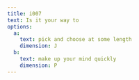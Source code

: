 ```yaml
---
title: i007
text: Is it your way to
options:
  a: 
    text: pick and choose at some length
    dimension: J
  b:
    text: make up your mind quickly
    dimension: P
---
```

